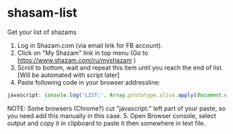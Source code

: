 # shasam-list
Get your list of shazams

1. Log in Shazam.com (via email link for FB account).
2. Click on "My Shazam" link in top menu (Go to https://www.shazam.com/ru/myshazam )
3. Scroll to bottom, wait and repeat this item until you reach the end of list. [Will be automated with script later]
4. Paste following code in your browser addressline:
```javascript
javascript: console.log('LIST:', Array.prototype.slice.apply(document.querySelector('.panel-bd.panel-bd-wide').children).reduce(function(list, li){list.push(li.querySelector('.title').textContent.trim() + '  -  ' +  li.querySelector('.artist').textContent.trim()); return list}, []).join('\r\n'));
```
NOTE: Some browsers (Chrome?) cut "javascript:" left part of your paste, so you need add this manually in this case.
5. Open Browser console, select output and copy it in clipboard to paste it then somewhere in text file.
